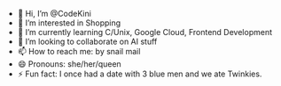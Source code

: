 - 👋 Hi, I’m @CodeKini
- 👀 I’m interested in Shopping
- 🌱 I’m currently learning C/Unix, Google Cloud, Frontend Development
- 💞️ I’m looking to collaborate on AI stuff
- 📫 How to reach me: by snail mail
- 😄 Pronouns: she/her/queen
- ⚡ Fun fact: I once had a date with 3 blue men and we ate Twinkies.

<!---
CodeKini/CodeKini is a ✨ special ✨ repository because its `README.md` (this file) appears on your GitHub profile.
You can click the Preview link to take a look at your changes.
--->
